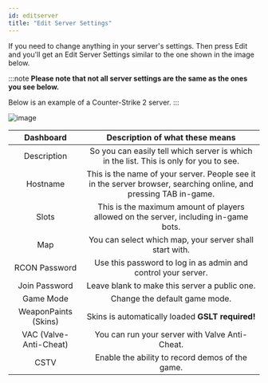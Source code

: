 ```yaml
---
id: editserver
title: "Edit Server Settings"
---
```


If you need to change anything in your server's settings. Then press Edit and you'll get an Edit Server Settings similar to the one shown in the image below.

:::note
**Please note that not all server settings are the same as the ones you see below.**

Below is an example of a Counter-Strike 2 server.
:::

![image](https://help.fshost.me/img/panel-serversetup.png)

| Dashboard | Description of what these means |
| :-------: | :-----------------------------: |
| Description  | So you can easily tell which server is which in the list. This is only for you to see.   |
| Hostname | This is the name of your server. People see it in the server browser, searching online, and pressing TAB in-game. |
| Slots | This is the maximum amount of players allowed on the server, including in-game bots. |
| Map | You can select which map, your server shall start with. |
| RCON Password | Use this password to log in as admin and control your server. |
| Join Password | Leave blank to make this server a public one. |
| Game Mode | Change the default game mode. |
| WeaponPaints (Skins) | Skins is automatically loaded **GSLT required!** |
| VAC (Valve-Anti-Cheat) | You can run your server with Valve Anti-Cheat. |
| CSTV | Enable the ability to record demos of the game. |
